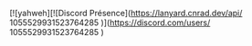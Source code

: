 [![yahweh][![Discord Présence](https://lanyard.cnrad.dev/api/ 1055529931523764285 )](https://discord.com/users/ 1055529931523764285 )
